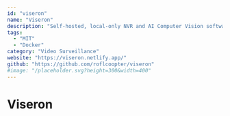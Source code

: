 ```yaml
---
id: "viseron"
name: "Viseron"
description: "Self-hosted, local-only NVR and AI Computer Vision software. With features such as object detection, motion detection, face recognition and more, it gives you the power to keep an eye on your home, office or any other place you want to monitor."
tags:
  - "MIT"
  - "Docker"
category: "Video Surveillance"
website: "https://viseron.netlify.app/"
github: "https://github.com/roflcoopter/viseron"
#image: "/placeholder.svg?height=300&width=400"
---
```


# Viseron
